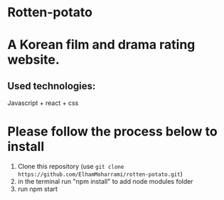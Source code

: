 # Rotten-potato
# A Korean film and drama rating website.
## Used technologies:
Javascript + react + css
# Please follow the process below to install
1. Clone this repository (use `git clone https://github.com/ElhamMoharrami/rotten-potato.git`)
2. in the terminal run "npm install" to add node modules folder
3. run npm start 
